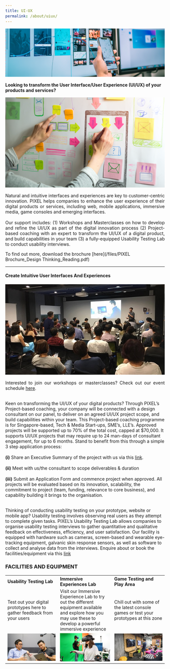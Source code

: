 ```yaml
---
title: UI-UX
permalink: /about/uiux/
---
```

![1](/images/ui-ux/UI-UX_Banner_1440-x-435-V4.png)

**Looking to transform the User Interface/User Experience (UI/UX) of your products and services?**

![2](/images/ui-ux/UI-UX_Img1_630-x-355.png)

<p align="justify">Natural and intuitive interfaces and experiences are key to customer-centric innovation. PIXEL helps companies to enhance the user experience of their digital products or services, including web, mobile applications, immersive media, game consoles and emerging interfaces.<br><br> 
Our support includes: (1) Workshops and Masterclasses on how to develop and refine the UI/UX as part of the digital innovation process (2) Project-based coaching with an expert to transform the UI/UX of a digital product, and build capabilities in your team (3) a fully-equipped Usability Testing Lab to conduct usability interviews.</p>

To find out more, download the brochure [here](/files/PIXEL Brochure_Design Thinking_Reading.pdf)

---

#### Create Intuitive User Interfaces And Experiences

![3](/images/ui-ux/voiceinterface1.jpg)

<p align="justify">Interested to join our workshops or masterclasses? Check out our event schedule <a href="/events/">here</a>.<br><br>

Keen on transforming the UI/UX of your digital products? Through PIXEL’s Project-based coaching, your company will be connected with a design consultant on our panel, to deliver on an agreed UI/UX project scope, and build capabilities within your team. This Project-based coaching programme is for Singapore-based, Tech & Media Start-ups, SME’s, LLE’s. Approved projects will be supported up to 70% of the total cost, capped at $70,000. It supports UI/UX projects that may require up to 24 man-days of consultant engagement, for up to 6 months. Stand to benefit from this through a simple 3 step application process: <br><br>
<b>(i)</b> Share an Executive Summary of the project with us via this <a href="https://forms.cwp.gov.sg/venuerequest/Form0R6RA" target="_blank">link</a>. <br><br><b>(ii)</b> Meet with us/the consultant to scope deliverables & duration <br><br><b>(iii)</b> Submit an Application Form and commence project when approved. All projects will be evaluated based on its innovation, scalability, the commitment to project (team, funding, relevance to core business), and capability building it brings to the organisation.<br><br>

Thinking of conducting usability testing on your prototype, website or mobile app? Usability testing involves observing real users as they attempt to complete given tasks. PIXEL’s Usability Testing Lab allows companies to organise usability testing interviews to gather quantitative and qualitative feedback on effectiveness, efficiency, and user satisfaction. Our facility is equipped with hardware such as cameras, screen-based and wearable eye-tracking equipment, galvanic skin response sensors, as well as software to collect and analyse data from the interviews. Enquire about or book the facilities/equipment via this <a href="https://forms.cwp.gov.sg/venuerequest/utl" target="_blank">link</a>

<h3 style="font-color:black;">FACILITIES AND EQUIPMENT</h3>

<table width="600" cellpadding="15px" border="0px" cellspacing="0" align="center">
       <tr width="600">
              <td width="200"><b>Usability Testing Lab</b></td>
              <td width="200"><b>Immersive Experiences Lab</b></td>
              <td width="200"><b>Game Testing and Play Area</b></td>
       </tr>
       <tr width="600">
              <td width="200">Test out your digital prototypes here to gather feedback from your users</td>
              <td width="200">Visit our Immersive Experience Lab to try out the different equipment available and explore how you may use these to develop a powerful immersive experience</td>
              <td width="200">Chill out with some of the latest console games or test your prototypes at this zone</td>
       </tr>
       <tr width="600">
              <td width="200"><img src="/images/facilities/facilities-and-equipment/User-Testing-Lab_630x355.png" width="200"></td>
              <td width="200"><img src="/images/facilities/facilities-and-equipment/Immersive-Experiences-Lab_630-x-355.png" width="200"></td>
              <td width="200"><img src="/images/facilities/facilities-and-equipment/IMG_8057-Playtest-area.jpg" width="200"></td>
       </tr>
       </table>
